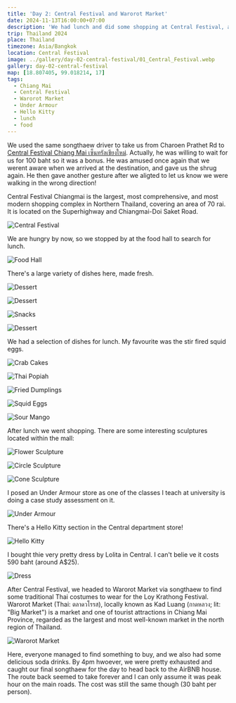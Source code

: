 ```yaml
---
title: 'Day 2: Central Festival and Warorot Market'
date: 2024-11-13T16:00:00+07:00
description: 'We had lunch and did some shopping at Central Festival, and then headed to Warorot Market to buy some traditional Thai costumes for the Loy Krathong Festival.'
trip: Thailand 2024
place: Thailand
timezone: Asia/Bangkok
location: Central Festival
image: ../gallery/day-02-central-festival/01_Central_Festival.webp
gallery: day-02-central-festival
map: [18.807405, 99.018214, 17]
tags:
  - Chiang Mai
  - Central Festival
  - Warorot Market
  - Under Armour
  - Hello Kitty
  - lunch
  - food
---
```


We used the same songthaew driver to take us from Charoen Prathet Rd to [Central Festival Chiang Mai
เซ็นทรัลเชียงใหม่](https://www.central.co.th/en/store/central-festival-chiangmai). Actually, he was willing to wait for us for 100 baht so it was a bonus. He was amused once again that we werent aware when we arrived at the destination, and gave us the shrug again. He then gave another gesture after we aligted to let us know we were walking in the wrong direction!

Central Festival Chiangmai is the largest, most comprehensive, and most modern shopping complex in Northern Thailand, covering an area of 70 rai. It is located on the Superhighway and Chiangmai-Doi Saket Road.

![Central Festival](../gallery/day-02-central-festival/01_Central_Festival.webp)

We are hungry by now, so we stopped by at the food hall to search for lunch.

![Food Hall](../gallery/day-02-central-festival/02_Food_Hall.webp)

There's a large variety of dishes here, made fresh.

![Dessert](../gallery/day-02-central-festival/03_Making_Dessert.webp)

![Dessert](../gallery/day-02-central-festival/05_Making_Dessert.webp)

![Snacks](../gallery/day-02-central-festival/06_Thai_Snacks.webp)

![Dessert](../gallery/day-02-central-festival/07_Thai_Desserts.webp)

We had a selection of dishes for lunch. My favourite was the stir fired squid eggs.

![Crab Cakes](../gallery/day-02-central-festival/08_Crab_Cakes.webp)

![Thai Popiah](../gallery/day-02-central-festival/09_Thai_Popiah.webp)

![Fried Dumplings](../gallery/day-02-central-festival/10_Fried_Dumplings.webp)

![Squid Eggs](../gallery/day-02-central-festival/11_Squid_Eggs.webp)

![Sour Mango](../gallery/day-02-central-festival/12_Sour_Mango.webp)

After lunch we went shopping. There are some interesting sculptures located within the mall:

![Flower Sculpture](../gallery/day-02-central-festival/13_Flower_Sculpture.webp)

![Circle Sculpture](../gallery/day-02-central-festival/17_Circle_Sculpture.webp)

![Cone Sculpture](../gallery/day-02-central-festival/18_Cone_Sculpture.webp)

I posed an Under Armour store as one of the classes I teach at university is doing a case study assessment on it.

![Under Armour](../gallery/day-02-central-festival/14_Under_Armour.webp)

There's a Hello Kitty section in the Central department store!

![Hello Kitty](../gallery/day-02-central-festival/16_Hello_Kitty.webp)

I bought thie very pretty dress by Lolita in Central. I can't belie ve it costs 590 baht (around A$25).

![Dress](../gallery/day-02-central-festival/15_Dress.webp)

After Central Festival, we headed to Warorot Market via songthaew to find some traditional Thai costumes to wear for the Loy Krathong Festival. Warorot Market (Thai: ตลาดวโรรส), locally known as Kad Luang (กาดหลวง; lit: "Big Market") is a market and one of tourist attractions in Chiang Mai Province, regarded as the largest and most well-known market in the north region of Thailand.

![Warorot Market](../gallery/day-02-central-festival/19_Warorot_Market.webp)

Here, everyone managed to find something to buy, and we also had some delicious soda drinks. By 4pm hwoever, we were pretty exhausted and caught our final songthaew for the day to head back to the AirBNB house. The route back seemed to take forever and I can only assume it was peak hour on the main roads. The cost was still the same though (30 baht per person).
